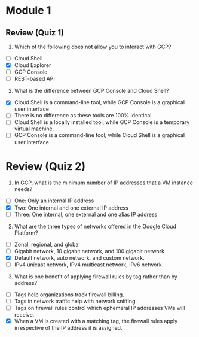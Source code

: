 # Module 1

## Review (Quiz 1)

1. Which of the following does not allow you to interact with GCP?

- [ ] Cloud Shell
- [X] Cloud Explorer
- [ ] GCP Console
- [ ] REST-based API

2. What is the difference between GCP Console and Cloud Shell?

- [X] Cloud Shell is a command-line tool, while GCP Console is a graphical user interface
- [ ] There is no difference as these tools are 100% identical.
- [ ] Cloud Shell is a locally installed tool, while GCP Console is a temporary virtual machine.
- [ ] GCP Console is a command-line tool, while Cloud Shell is a graphical user interface

# Review (Quiz 2)

1. In GCP, what is the minimum number of IP addresses that a VM instance needs?

- [ ] One: Only an internal IP address
- [X] Two: One internal and one external IP address
- [ ] Three: One internal, one external and one alias IP address

2. What are the three types of networks offered in the Google Cloud Platform?

- [ ] Zonal, regional, and global
- [ ] Gigabit network, 10 gigabit network, and 100 gigabit network
- [X] Default network, auto network, and custom network.
- [ ] IPv4 unicast network, IPv4 multicast network, IPv6 network

3. What is one benefit of applying firewall rules by tag rather than by address?

- [ ] Tags help organizations track firewall billing.
- [ ] Tags in network traffic help with network sniffing.
- [ ] Tags on firewall rules control which ephemeral IP addresses VMs will receive.
- [X] When a VM is created with a matching tag, the firewall rules apply irrespective of the IP address it is assigned.
